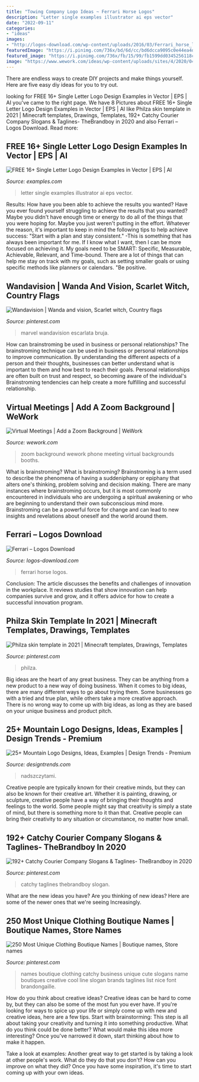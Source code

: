 ```yaml
---
title: "Towing Company Logo Ideas ~ Ferrari Horse Logos"
description: "Letter single examples illustrator ai eps vector"
date: "2022-09-11"
categories:
- "ideas"
images:
- "http://logos-download.com/wp-content/uploads/2016/03/Ferrari_horse_logo.jpg"
featuredImage: "https://i.pinimg.com/736x/bd/6d/cc/bd6dcca9095c0e44ea4da7485b9faf63.jpg"
featured_image: "https://i.pinimg.com/736x/fb/15/99/fb1599dd0345256118cc61a32dc6365d.jpg"
image: "https://www.wework.com/ideas/wp-content/uploads/sites/4/2020/04/WeWork_BrickPhone-Booth-1250x810.jpg"
---
```



There are endless ways to create DIY projects and make things yourself. Here are five easy diy ideas for you to try out.

	

		
looking for FREE 16+ Single Letter Logo Design Examples in Vector | EPS | AI you've came to the right page. We have 8 Pictures about FREE 16+ Single Letter Logo Design Examples in Vector | EPS | AI like Philza skin template in 2021 | Minecraft templates, Drawings, Templates, 192+ Catchy Courier Company Slogans &amp; Taglines- TheBrandboy in 2020 and also Ferrari – Logos Download. Read more:
		
    
## FREE 16+ Single Letter Logo Design Examples In Vector | EPS | AI

<img loading=lazy src="https://images.examples.com/wp-content/uploads/2017/09/k-e1505204630297.jpg" onerror="this.onerror=null;this.src='https://tse1.mm.bing.net/th?id=OIP.oiZVanbahZ3TRHuQa1JsPAHaFh&amp;pid=15.1';" alt="FREE 16+ Single Letter Logo Design Examples in Vector | EPS | AI">

_Source: examples.com_

>letter single examples illustrator ai eps vector. 

	

Results: How have you been able to achieve the results you wanted?
Have you ever found yourself struggling to achieve the results that you wanted? Maybe you didn't have enough time or energy to do all of the things that you were hoping for. Maybe you just weren't putting in the effort. Whatever the reason, it's important to keep in mind the following tips to help achieve success: 
"Start with a plan and stay consistent." -This is something that has always been important for me. If I know what I want, then I can be more focused on achieving it. My goals need to be SMART: Specific, Measurable, Achievable, Relevant, and Time-bound. There are a lot of things that can help me stay on track with my goals, such as setting smaller goals or using specific methods like planners or calendars. 
"Be positive.

    
## Wandavision | Wanda And Vision, Scarlet Witch, Country Flags

<img loading=lazy src="https://i.pinimg.com/736x/bd/6d/cc/bd6dcca9095c0e44ea4da7485b9faf63.jpg" onerror="this.onerror=null;this.src='https://tse2.mm.bing.net/th?id=OIP.J-r9nEWPaLksGsVG0JwXawHaLc&amp;pid=15.1';" alt="Wandavision | Wanda and vision, Scarlet witch, Country flags">

_Source: pinterest.com_

>marvel wandavision escarlata bruja. 

	

How can brainstroming be used in business or personal relationships?
The brainstroming technique can be used in business or personal relationships to improve communication. By understanding the different aspects of a person and their thoughts, businesses can better understand what is important to them and how best to reach their goals. Personal relationships are often built on trust and respect, so becoming aware of the individual's Brainstroming tendencies can help create a more fulfilling and successful relationship.

    
## Virtual Meetings | Add A Zoom Background | WeWork

<img loading=lazy src="https://www.wework.com/ideas/wp-content/uploads/sites/4/2020/04/WeWork_BrickPhone-Booth-1250x810.jpg" onerror="this.onerror=null;this.src='https://tse2.mm.bing.net/th?id=OIP.cwuvkS6k8fpSM8YYxIl74wHaEz&amp;pid=15.1';" alt="Virtual Meetings | Add a Zoom Background | WeWork">

_Source: wework.com_

>zoom background wework phone meeting virtual backgrounds booths. 

	

What is brainstroming?
What is brainstroming? Brainstroming is a term used to describe the phenomena of having a suddeniphany or epiphany that alters one's thinking, problem solving and decision making. There are many instances where brainstroming occurs, but it is most commonly encountered in individuals who are undergoing a spiritual awakening or who are beginning to understand their own subconscious mind more. Brainstroming can be a powerful force for change and can lead to new insights and revelations about oneself and the world around them.

    
## Ferrari – Logos Download

<img loading=lazy src="http://logos-download.com/wp-content/uploads/2016/03/Ferrari_horse_logo.jpg" onerror="this.onerror=null;this.src='https://tse4.mm.bing.net/th?id=OIP.x0DpVrjpY4YejlW1111tTAHaE7&amp;pid=15.1';" alt="Ferrari – Logos Download">

_Source: logos-download.com_

>ferrari horse logos. 

	

Conclusion:
The article discusses the benefits and challenges of innovation in the workplace. It reviews studies that show innovation can help companies survive and grow, and it offers advice for how to create a successful innovation program.

    
## Philza Skin Template In 2021 | Minecraft Templates, Drawings, Templates

<img loading=lazy src="https://i.pinimg.com/736x/2c/48/85/2c4885fb01ad819a6627be7c327cccc6.jpg" onerror="this.onerror=null;this.src='https://tse1.mm.bing.net/th?id=OIP.7KnkqOAfUwzef6b-afNHnwAAAA&amp;pid=15.1';" alt="Philza skin template in 2021 | Minecraft templates, Drawings, Templates">

_Source: pinterest.com_

>philza. 

	

Big ideas are the heart of any great business. They can be anything from a new product to a new way of doing business. When it comes to big ideas, there are many different ways to go about trying them. Some businesses go with a tried and true plan, while others take a more creative approach. There is no wrong way to come up with big ideas, as long as they are based on your unique business and product pitch.

    
## 25+ Mountain Logo Designs, Ideas, Examples | Design Trends - Premium

<img loading=lazy src="https://images.designtrends.com/wp-content/uploads/2016/02/16072247/Natural-trees-and-Mountain-Logo.jpg" onerror="this.onerror=null;this.src='https://tse3.mm.bing.net/th?id=OIP.2ONXqbGY7i4PKTsh65S98wHaHK&amp;pid=15.1';" alt="25+ Mountain Logo Designs, Ideas, Examples | Design Trends - Premium">

_Source: designtrends.com_

>nadszczytami. 

	

Creative people are typically known for their creative minds, but they can also be known for their creative art. Whether it is painting, drawing, or sculpture, creative people have a way of bringing their thoughts and feelings to the world. Some people might say that creativity is simply a state of mind, but there is something more to it than that. Creative people can bring their creativity to any situation or circumstance, no matter how small.

    
## 192+ Catchy Courier Company Slogans &amp; Taglines- TheBrandboy In 2020

<img loading=lazy src="https://i.pinimg.com/736x/fb/15/99/fb1599dd0345256118cc61a32dc6365d.jpg" onerror="this.onerror=null;this.src='https://tse2.mm.bing.net/th?id=OIP.w7ZMAx8_6BhbHK736awd4AHaLH&amp;pid=15.1';" alt="192+ Catchy Courier Company Slogans &amp; Taglines- TheBrandboy in 2020">

_Source: pinterest.com_

>catchy taglines thebrandboy slogan. 

	

What are the new ideas you have?
Are you thinking of new ideas? Here are some of the newer ones that we're seeing Increasingly.

    
## 250 Most Unique Clothing Boutique Names | Boutique Names, Store Names

<img loading=lazy src="https://i.pinimg.com/736x/78/ee/4e/78ee4ed3e6ed5c55a442b02fc8603391--clothing-boutique-names-ideas-boutique-names-catchy.jpg" onerror="this.onerror=null;this.src='https://tse4.mm.bing.net/th?id=OIP.142sZStX6IsVzVJPlZlUAQHaLG&amp;pid=15.1';" alt="250 Most Unique Clothing Boutique Names | Boutique names, Store names">

_Source: pinterest.com_

>names boutique clothing catchy business unique cute slogans name boutiques creative cool line slogan brands taglines list nice font brandongaille. 

	

How do you think about creative ideas?
Creative ideas can be hard to come by, but they can also be some of the most fun you ever have. If you're looking for ways to spice up your life or simply come up with new and creative ideas, here are a few tips. 
Start with brainstorming: This step is all about taking your creativity and turning it into something productive. What do you think could be done better? What would make this idea more interesting? Once you've narrowed it down, start thinking about how to make it happen. 

Take a look at examples: Another great way to get started is by taking a look at other people's work. What do they do that you don't? How can you improve on what they did? Once you have some inspiration, it's time to start coming up with your own ideas.

